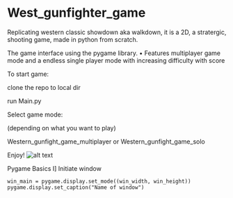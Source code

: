 # West_gunfighter_game
Replicating western classic showdown aka walkdown, it is a 2D, a stratergic, shooting game, made in python from scratch.

The game interface using the pygame library. • Features multiplayer game mode and a endless single player mode with increasing difficulty with score



To start game:

clone the repo to local dir

run Main.py

Select game mode:

(depending on what you want to play)

Western_gunfight_game_multiplayer or Western_gunfight_game_solo 

Enjoy!
![alt text](http://https://github.com/omkardpatil/West_gunfighter_game/blob/master/pygame.png)

Pygame Basics
I] Initiate window
    
    win_main = pygame.display.set_mode((win_width, win_height))
    pygame.display.set_caption("Name of window")
